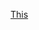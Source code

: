 [This](https://www.ti.com/lit/ds/symlink/ads1231.pdf?ts=1682486978214&ref_url=https%253A%252F%252Fwww.google.com%252F)
